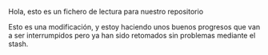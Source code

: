 Hola, esto es un fichero de lectura para nuestro repositorio

Esto es una modificación, y estoy haciendo unos buenos progresos que van a ser interrumpidos pero ya han sido retomados sin problemas mediante el stash. 
